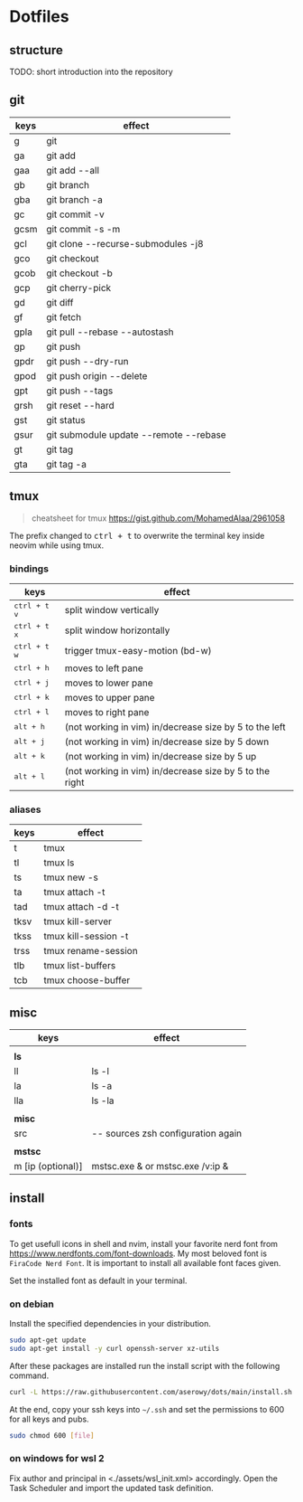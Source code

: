 # Dotfiles

## structure

TODO: short introduction into the repository

## git

| keys | effect                                 |
| ---- | -------------------------------------- |
| g    | git                                    |
| ga   | git add                                |
| gaa  | git add --all                          |
| gb   | git branch                             |
| gba  | git branch -a                          |
| gc   | git commit -v                          |
| gcsm | git commit -s -m                       |
| gcl  | git clone --recurse-submodules -j8     |
| gco  | git checkout                           |
| gcob | git checkout -b                        |
| gcp  | git cherry-pick                        |
| gd   | git diff                               |
| gf   | git fetch                              |
| gpla | git pull --rebase --autostash          |
| gp   | git push                               |
| gpdr | git push --dry-run                     |
| gpod | git push origin --delete               |
| gpt  | git push --tags                        |
| grsh | git reset --hard                       |
| gst  | git status                             |
| gsur | git submodule update --remote --rebase |
| gt   | git tag                                |
| gta  | git tag -a                             |

## tmux

> cheatsheet for tmux <https://gist.github.com/MohamedAlaa/2961058>

The prefix changed to <kbd>ctrl + t</kbd> to overwrite the terminal key inside
neovim while using tmux.

### bindings

| keys                             | effect                                                  |
| -------------------------------- | ------------------------------------------------------- |
| <kbd>ctrl + t</kbd> <kbd>v</kbd> | split window vertically                                 |
| <kbd>ctrl + t</kbd> <kbd>x</kbd> | split window horizontally                               |
| <kbd>ctrl + t</kbd> <kbd>w</kbd> | trigger tmux-easy-motion (bd-w)                         |
| <kbd>ctrl + h</kbd>              | moves to left pane                                      |
| <kbd>ctrl + j</kbd>              | moves to lower pane                                     |
| <kbd>ctrl + k</kbd>              | moves to upper pane                                     |
| <kbd>ctrl + l</kbd>              | moves to right pane                                     |
| <kbd>alt + h</kbd>               | (not working in vim) in/decrease size by 5 to the left  |
| <kbd>alt + j</kbd>               | (not working in vim) in/decrease size by 5 down         |
| <kbd>alt + k</kbd>               | (not working in vim) in/decrease size by 5 up           |
| <kbd>alt + l</kbd>               | (not working in vim) in/decrease size by 5 to the right |

### aliases

| keys | effect               |
| ---- | -------------------- |
| t    | tmux                 |
| tl   | tmux ls              |
| ts   | tmux new -s          |
| ta   | tmux attach -t       |
| tad  | tmux attach -d -t    |
| tksv | tmux kill-server     |
| tkss | tmux kill-session -t |
| trss | tmux rename-session  |
| tlb  | tmux list-buffers    |
| tcb  | tmux choose-buffer   |

## misc

| keys              | effect                             |
| ----------------- | ---------------------------------- |
|                   |                                    |
| **ls**            |                                    |
| ll                | ls -l                              |
| la                | ls -a                              |
| lla               | ls -la                             |
|                   |                                    |
| **misc**          |                                    |
| src               | -- sources zsh configuration again |
|                   |                                    |
| **mstsc**         |                                    |
| m [ip (optional)] | mstsc.exe & or mstsc.exe /v:ip &   |

## install

### fonts

To get usefull icons in shell and nvim, install your favorite nerd font from
<https://www.nerdfonts.com/font-downloads>. My most beloved font is `FiraCode
Nerd Font`. It is important to install all available font faces given.

Set the installed font as default in your terminal.

### on debian

Install the specified dependencies in your distribution.

```sh
sudo apt-get update
sudo apt-get install -y curl openssh-server xz-utils
```

After these packages are installed run the install script with the following command.

```sh
curl -L https://raw.githubusercontent.com/aserowy/dots/main/install.sh | sh
```

At the end, copy your ssh keys into `~/.ssh` and set the permissions to 600 for
all keys and pubs.

```sh
sudo chmod 600 [file]
```

### on windows for wsl 2

Fix author and principal in <./assets/wsl\_init.xml> accordingly. Open the Task
Scheduler and import the updated task definition.
